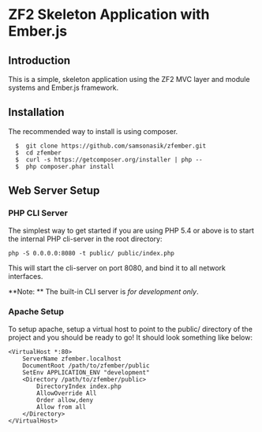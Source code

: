 ZF2 Skeleton Application with Ember.js
======================================

Introduction
------------
This is a simple, skeleton application using the ZF2 MVC layer and module
systems and Ember.js framework.

Installation
------------

The recommended way to  install is using composer.
```shell
  $  git clone https://github.com/samsonasik/zfember.git
  $  cd zfember
  $  curl -s https://getcomposer.org/installer | php --
  $  php composer.phar install
```

Web Server Setup
----------------

### PHP CLI Server

The simplest way to get started if you are using PHP 5.4 or above is to start the internal PHP cli-server in the root directory:

    php -S 0.0.0.0:8080 -t public/ public/index.php

This will start the cli-server on port 8080, and bind it to all network
interfaces.

**Note: ** The built-in CLI server is *for development only*.

### Apache Setup

To setup apache, setup a virtual host to point to the public/ directory of the
project and you should be ready to go! It should look something like below:

    <VirtualHost *:80>
        ServerName zfember.localhost
        DocumentRoot /path/to/zfember/public
        SetEnv APPLICATION_ENV "development"
        <Directory /path/to/zfember/public>
            DirectoryIndex index.php
            AllowOverride All
            Order allow,deny
            Allow from all
        </Directory>
    </VirtualHost>
